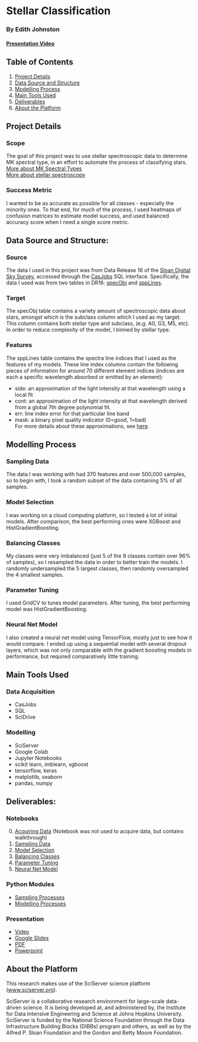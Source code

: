 # Stellar Classification
### By Edith Johnston
#### [Presentation Video](https://www.youtube.com/watch?v=dj3L12W-Do0)

## Table of Contents
1. [Project Details](#project-details)
2. [Data Source and Structure](#data-source-and-structure)
3. [Modelling Process](#modelling-process)
4. [Main Tools Used](#main-tools-used)
5. [Deliverables](#deliverables)
6. [About the Platform](#about-the-platform)

## Project Details
### Scope
The goal of this project was to use stellar spectroscopic data to determine MK spectral type, in an effort to automate the process of classifying stars.  
[More about MK Spectral Types](https://starparty.com/topics/astronomy/stars/the-morgan-keenan-system/)  
[More about stellar spectroscopy](http://spiff.rit.edu/classes/phys440/lectures/intro_spectra/intro_spectra.html)
### Success Metric
I wanted to be as accurate as possible for all classes - especially the minority ones. To that end, for much of the process, I used heatmaps of confusion matrices to estimate model success, and used balanced accuracy score when I need a single score metric.

## Data Source and Structure:
### Source
The data I used in this project was from Data Release 16 of the [Sloan Digital Sky Survey](https://www.sdss.org), accessed through the [CasJobs](https://skyserver.sdss.org/casjobs/) SQL interface. Specifically, the data I used was from two tables in DR16: [specObj](http://skyserver.sdss.org/dr16/en/help/browser/browser.aspx#&&history=description+SpecObj+V) and [sppLines](http://skyserver.sdss.org/dr16/en/help/browser/browser.aspx#&&history=description+sppLines+U).  
### Target
The specObj table contains a variety amount of spectroscopic data about stars, amongst which is the subclass column which I used as my target. This column contains both stellar type and subclass, (e.g. A0, G3, M5, etc). In order to reduce complexity of the model, I binned by stellar type.
### Features
The sppLines table contains the spectra line indices that I used as the features of my models.
These line index columns contain the following pieces of information for around 70 different element indices (indices are each a specific wavelength absorbed or emitted by an element):
- side: an approximation of the light intensity at that wavelength using a local fit
- cont: an approximation of the light intensity at that wavelength derived from a global 7th degree polynomial fit.
- err: line index error for that particular line band
- mask: a binary pixel quality indicator (0=good, 1=bad)  
For more details about these approximations, see [here](https://www.sdss.org/dr16/spectro/sspp_lineindexmeas/).

## Modelling Process
### Sampling Data
The data I was working with had 370 features and over 500,000 samples, so to begin with, I took a random subset of the data containing 5% of all samples.  
### Model Selection
I was working on a cloud computing platform, so I tested a lot of initial models. After comparison, the best performing ones were XGBoost and HistGradientBoosting.
### Balancing Classes
My classes were very imbalanced (just 5 of the 9 classes contain over 96% of samples), so I resampled the data in order to better train the models. I randomly undersampled the 5 largest classes, then randomly oversampled the 4 smallest samples.
### Parameter Tuning
I used GridCV to tunes model parameters. After tuning, the best performing model was HistGradientBoosting.
### Neural Net Model
I also created a neural net model using TensorFlow, mostly just to see how it would compare. I ended up using a sequential model with several dropout layers, which was not only comparable with the gradient boosting models in performance, but required comparatively little training.

## Main Tools Used
### Data Acquisition
- CasJobs
- SQL
- SciDrive
### Modelling
- SciServer
- Google Colab
- Jupyter Notebooks
- scikit learn, imblearn, xgboost
- tensorflow, keras
- matplotlib, seaborn
- pandas, numpy

## Deliverables:
### Notebooks
0. [Acquiring Data](https://github.com/edithalice/stellar_classification/blob/master/0_Data_Acquisition.ipynb) (Notebook was not used to acquire data, but contains walkthrough)
1. [Sampling Data](https://github.com/edithalice/stellar_classification/blob/master/1_Sampling_Data.ipynb)
2. [Model Selection](https://github.com/edithalice/stellar_classification/blob/master/2_Model_Selection.ipynb)
3. [Balancing Classes](https://github.com/edithalice/stellar_classification/blob/master/3_Balancing_Classes.ipynb)
4. [Parameter Tuning](https://github.com/edithalice/stellar_classification/blob/master/4_Parameter_Tuning.ipynb)
5. [Neural Net Model](https://github.com/edithalice/stellar_classification/blob/master/5_Neural_Net_Model.ipynb)
### Python Modules
- [Sampling Processes](https://github.com/edithalice/stellar_classification/blob/master/sampling_process.py)
- [Modelling Processes](https://github.com/edithalice/stellar_classification/blob/master/model_processes.py)
### Presentation
- [Video](https://www.youtube.com/watch?v=dj3L12W-Do0)
- [Google Slides](https://docs.google.com/presentation/d/18RMsiepjmJ7rpHx3ZY8O1-9iLH5Xa2W5g2Orai8yh6s/edit?usp=sharing)
- [PDF](https://github.com/edithalice/stellar_classification/blob/master/Classifying%20stellar%20spectra.pdf)
- [Powerpoint](https://github.com/edithalice/stellar_classification/blob/master/Classifying%20stellar%20spectra.pptx)

## About the Platform
This research makes use of the SciServer science platform (www.sciserver.org).

SciServer is a collaborative research environment for large-scale data-driven science. It is being developed at, and administered by, the Institute for Data Intensive Engineering and Science at Johns Hopkins University. SciServer is funded by the National Science Foundation through the Data Infrastructure Building Blocks (DIBBs) program and others, as well as by the Alfred P. Sloan Foundation and the Gordon and Betty Moore Foundation.

 
